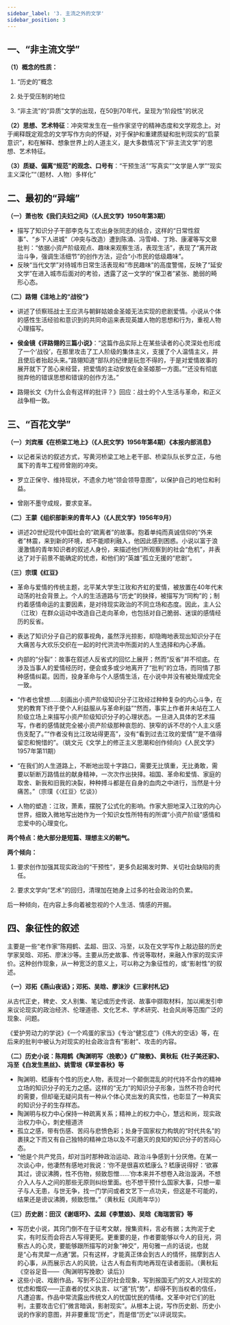 ```yaml
---
sidebar_label: '3. 主流之外的文学'
sidebar_position: 3
---
```



## 一、“非主流文学”

**（1）概念的性质：**

1. “历史的”概念

2. 处于受压制的地位

3. “非主流”的“异质”文学的出现，在50到70年代，呈现为“阶段性”的状况

**（2）思想、艺术特征**：冲突常发生在一些作家坚守的精神态度和文学观念上。对于阐释既定观念的文学写作方向的怀疑，对于保护和重建质疑和批判现实的“启蒙意识”，和在解释、想象世界上的人道主义，是大多数情况下“非主流文学”的思想、艺术特征。

**（3）质疑、偏离“规范”的观念、口号有**：“干预生活”“写真实”“文学是人学”“现实主义深化”“（题材、人物）多样化”

## 二、最初的“异端”

**（一）萧也牧《我们夫妇之间》（《人民文学》1950年第3期）**

- 描写了知识分子干部李克与工农出身张同志的结合，这样的“日常性叙事”、“乡下人进城”（冲突与改造）遭到陈涌、冯雪峰、丁玲、康濯等写文章批判：“依据小资产阶级观点、趣味来观察生活，表现生活”，表现了“离开政治斗争，强调生活细节”的创作方法，迎合“小市民的低级趣味”。
- 反映“当代文学”对待城市日常生活表现和“市民趣味”的高度警惕，反映了“延安文学”在进入城市后面对的考验，透露了这一文学的“保卫者”紧张、脆弱的畸形心态。

**（二）路翎《洼地上的“战役”》**

- 讲述了侦察班战士王应洪与朝鲜姑娘金圣姬无法实现的悲剧爱情。小说从个体的感性生活经验和意识到的共同命运来表现英雄人物的思想和行为，重视人物心理描写。

- **侯金镜《评路翎的三篇小说》**：“这篇作品实际上在某些读者的心灵深处也形成了一个‘战役’，在那里攻击了工人阶级的集体主义，支援了个人温情主义，并且使后者抬起头来。”路翎知道“部队的纪律是玩忽不得的，于是对爱情故事的展开就下了苦心来经营，把爱情的主动安放在金圣姬那一方面。”“还没有彻底抛弃他的错误思想和错误的创作方法。”

- 路翎长文《为什么会有这样的批评？》回应：战士的个人生活与革命，和正义战争相一致。

## 三、“百花文学”

**（一）刘宾雁《在桥梁工地上》（《人民文学》1956年第4期）《本报内部消息》**

- 以记者采访的叙述方式，写黄河桥梁工地上老干部、桥梁队队长罗立正，与他属下的青年工程师曾刚的冲突。

- 罗立正保守、维持现状，不遗余力地“领会领导意图”，以保护自己的地位和利益。

- 曾刚不墨守成规，要求变革。

**（二）王蒙《组织部新来的青年人》（《人民文学》1956年9月）**

- 讲述20世纪现代中国社会的“疏离者”的故事。抱着单纯而真诚信仰的“外来者”林震，来到新的环境，却不能顺利融入，他因此感到困惑。小说以富于浪漫激情的青年知识者的叙述人身份，来描述他们所观察到的社会“危机”，并表达了对于前景不能确定的忧虑，和他们的“英雄”孤立无援的“悲剧”。

**（三）宗璞《红豆》**

- 革命与爱情的传统主题，北平某大学生江玫和齐虹的爱情，被放置在40年代末动荡的社会背景上。个人的生活道路与“历史”的抉择，被描写为“同构”的；制约着感情命运的主要因素，是对待现实政治的不同立场和态度。因此，主人公（江玫）在群众运动中改造自己走向革命，也包括对自己脆弱、迷误的感情经历的反省。

- 表达了知识分子自己的叙事视角，虽然浮光掠影，却隐晦地表现出知识分子在大痛苦与大欢乐交织在一起的时代洪流中所面对的人生选择和内心矛盾。

- 内部的“分裂”：故事在叙述人反省式的回忆上展开；然而“反省”并不彻底。在涉及当事人的爱情经历时，便会或多或少地离开了“批判”的立场，而同情了那种感情纠葛。因而，投身革命与个人感情生活，在小说中并没有被处理成完全一致。

- “作者也曾想……刻画出小资产阶级知识分子江玫经过种种复杂的内心斗争，在党的教育下终于使个人利益服从与革命利益”“然而，事实上作者并未站在工人阶级立场上来描写小资产阶级知识分子的心理状态。一旦进入具体的艺术描写，作者的感情就完全被小资产阶级那种哀怨的、狭窄的诉不尽的个人主义感伤支配了。”“作者没有比江玫站得更高”，没有“看到过去江玫的爱情”“是不值得留恋和惋惜的”。（姚文元《文学上的修正主义思潮和创作倾向》《人民文学》1957年第11期）

- “在我们的人生道路上，不断地出现十字路口，需要无比慎重，无比勇敢，需要以斩断万路情丝的献身精神，一次次作出抉择。祖国、革命和爱情、家庭的取舍、新我和旧我的决裂，种种搏斗都是在自身的血肉之中进行，当然是十分痛苦。”（宗璞《〈红豆〉忆谈》）

- 人物的塑造：江玫，萧素，摆脱了公式化的影响。作家大胆地深入江玫的内心世界，细致入微地写出她作为一个知识女性所特有的所谓“小资产阶级”感情和恋爱中的心理变化。

**两个特点：绝大部分是短篇、理想主义的朝气。**

**两个倾向：**

1. 要求创作加强其现实政治的“干预性”，更多负起揭发时弊、关切社会缺陷的责任。

2. 要求文学向“艺术”的回归，清理加在她身上过多的社会政治的负累。

后一种倾向，在内容上多向着被忽视的个人生活、情感的开掘。

## 四、象征性的叙述

主要是一些“老作家”陈翔鹤、孟超、田汉、冯至，以及在文学写作上敲边鼓的历史学家吴晗、邓拓、廖沫沙等。主要从历史故事、传说等取材，来融入作家的现实评价。这种创作现象，从一种宽泛的意义上，可以称之为象征性的，或“影射性”的叙述。

**（一）邓拓《燕山夜话》；邓拓、吴晗、廖沫沙《三家村札记》**

从古代正史，稗史、文人别集、笔记或历史传说、故事中撷取材料，加以阐发引申来议论现实的政治经济、伦理道德、文化艺术、学术研究、社会风尚等范围广泛的现象、问题。

《爱护劳动力的学说》《一个鸡蛋的家当》《专治“健忘症”》《伟大的空话》等，在后来的批判中被认为对现实的社会政治含有“影射”、攻击的内容。

**（二）历史小说：陈翔鹤《陶渊明写〈挽歌〉》《广陵散》、黄秋耘《杜子美还家》、冯至《白发生黑丝》、姚雪垠《草堂春秋》等**

- 陶渊明、嵇康有个性的历史人物，表现对一个颠倒混乱的时代持不合作的精神立场的知识分子的无力之感。这样的“无力”的知识分子形象，当然不符合时代的需要，但却毫无疑问具有一种从个体心灵出发的真实性，也彰显了一种真实的知识分子的生存样态。
- 陶渊明与权力中心保持一种疏离关系；精神上的权力中心，慧远和尚，现实政治权力中心，刺史檀道济
- 孤立之感，带有伤感、苦闷与悲愤色彩；处身于国家权力构筑的“时代共名”的裹挟之下而又有自己独特的精神立场以及不可磨灭的良知的知识分子的苦闷心态。
- “他是个共产党员，却对当时那种政治运动、政治斗争感到十分厌倦。在某一次谈心中，他凄然有感地对我说：‘你不是很喜欢嵇康么？嵇康说得好：‘欲寡其过，谤议沸腾，性不伤物，频致怨憎……’你本来并不想卷入政治漩涡，不想介入人与人之间的那些无原则纠纷里面。也不想干预什么国家大事，只想一辈子与人无患，与世无争，找一门学问或者文艺下一点功夫，但这是不可能的，结果还是谤议沸腾，频致怨憎。”（黄秋耘《风雨年华》）

**（三）历史剧：田汉《谢瑶环》、孟超《李慧娘》、吴晗《海瑞罢官》等**

- 写历史小说，其窍门倒不在于征考文献，搜集资料，言必有据；太拘泥于史实，有时反而会将古人写得更死。更重要的是，作者要能够以今人的目光，洞察古人的心灵，要能够跟所描写的对象“神交”，用句雅一点的话说，也就是“心有灵犀一点通”罢。只有这样，才能真正体会到古人的情怀，揣摩到古人的心事，从而展示古人的风貌，让古人有血有肉地再现在读者面前。（黄秋耘《空谷足音——〈陶渊明写挽歌〉读后》）
- 这些小说、戏剧作品，写到不公正的社会现象，写到报国无门的文人对现实的忧虑和慨叹——正直者的仗义执言、以“道”抗“势”，却得不到当权者的信任，凡遭迫害。作品中常流露出传统文人的忧国忧民的情绪。文革中对它们的批判，主要攻击它们“微言暗讽，影射现实”。从根本上说，写作历史剧、历史小说的作家的意图，并非要重现“历史”，而是借“历史”以评说现实。